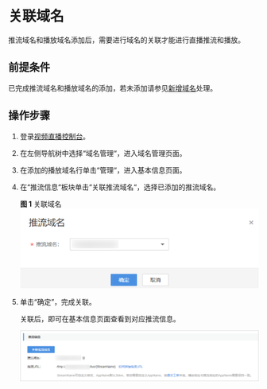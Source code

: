 # 关联域名<a name="live_01_0026"></a>

推流域名和播放域名添加后，需要进行域名的关联才能进行直播推流和播放。

## 前提条件<a name="section3291212567"></a>

已完成推流域名和播放域名的添加，若未添加请参见[新增域名](配置直播域名.md#section1326884516114)处理。

## 操作步骤<a name="section645614895617"></a>

1.  登录[视频直播控制台](https://console.huaweicloud.com/live)。
2.  在左侧导航树中选择“域名管理“，进入域名管理页面。
3.  在添加的播放域名行单击“管理“，进入基本信息页面。
4.  在“推流信息“板块单击“关联推流域名“，选择已添加的推流域名。

    **图 1**  关联域名<a name="fig758481913313"></a>  
    ![](figures/关联域名.png "关联域名")

5.  单击“确定”，完成关联。

    关联后，即可在基本信息页面查看到对应推流信息。

    ![](figures/zh-cn_image_0230684230.png)


